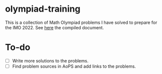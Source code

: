 # olympiad-training

This is a collection of Math Olympiad problems I have solved to prepare for the
IMO 2022. See [here](https://myh2910.github.io/assets/olympiad-training.pdf) the
compiled document.

# To-do

- [ ] Write more solutions to the problems.
- [ ] Find problem sources in AoPS and add links to the problems.

